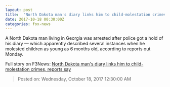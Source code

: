 ```yaml
---
layout: post
title:  "North Dakota man's diary links him to child-molestation crimes, reports say"
date: 2017-10-18 00:30:00Z
categories: fox-news
---
```


A North Dakota man living in Georgia was arrested after police got a hold of his diary — which apparently described several instances when he molested children as young as 6 months old, according to reports out Monday.


Full story on F3News: [North Dakota man's diary links him to child-molestation crimes, reports say](http://www.f3nws.com/n/jgNgD)

> Posted on: Wednesday, October 18, 2017 12:30:00 AM
